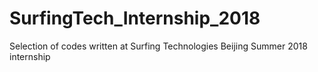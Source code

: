 # SurfingTech_Internship_2018
Selection of codes written at Surfing Technologies Beijing Summer 2018 internship
